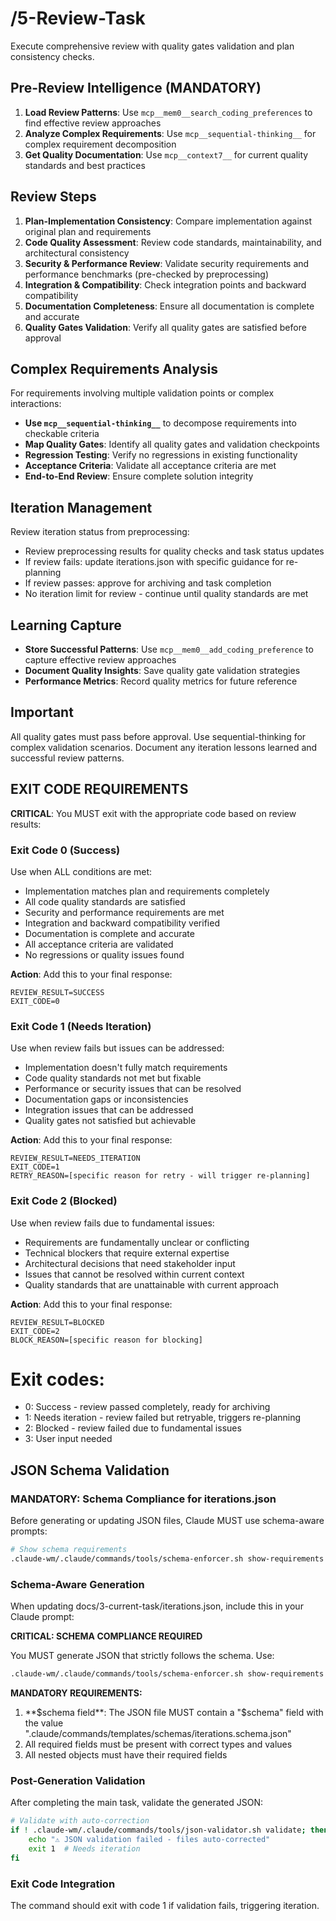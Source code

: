 # /5-Review-Task
Execute comprehensive review with quality gates validation and plan consistency checks.

## Pre-Review Intelligence (MANDATORY)
1. **Load Review Patterns**: Use `mcp__mem0__search_coding_preferences` to find effective review approaches
2. **Analyze Complex Requirements**: Use `mcp__sequential-thinking__` for complex requirement decomposition
3. **Get Quality Documentation**: Use `mcp__context7__` for current quality standards and best practices

## Review Steps
1. **Plan-Implementation Consistency**: Compare implementation against original plan and requirements
2. **Code Quality Assessment**: Review code standards, maintainability, and architectural consistency
3. **Security & Performance Review**: Validate security requirements and performance benchmarks (pre-checked by preprocessing)
4. **Integration & Compatibility**: Check integration points and backward compatibility
5. **Documentation Completeness**: Ensure all documentation is complete and accurate
6. **Quality Gates Validation**: Verify all quality gates are satisfied before approval

## Complex Requirements Analysis
For requirements involving multiple validation points or complex interactions:
- **Use `mcp__sequential-thinking__`** to decompose requirements into checkable criteria
- **Map Quality Gates**: Identify all quality gates and validation checkpoints
- **Regression Testing**: Verify no regressions in existing functionality
- **Acceptance Criteria**: Validate all acceptance criteria are met
- **End-to-End Review**: Ensure complete solution integrity

## Iteration Management
Review iteration status from preprocessing:
- Review preprocessing results for quality checks and task status updates
- If review fails: update iterations.json with specific guidance for re-planning
- If review passes: approve for archiving and task completion
- No iteration limit for review - continue until quality standards are met

## Learning Capture
- **Store Successful Patterns**: Use `mcp__mem0__add_coding_preference` to capture effective review approaches
- **Document Quality Insights**: Save quality gate validation strategies
- **Performance Metrics**: Record quality metrics for future reference

## Important
All quality gates must pass before approval. Use sequential-thinking for complex validation scenarios. Document any iteration lessons learned and successful review patterns.

## EXIT CODE REQUIREMENTS
**CRITICAL**: You MUST exit with the appropriate code based on review results:

### Exit Code 0 (Success)
Use when ALL conditions are met:
- Implementation matches plan and requirements completely
- All code quality standards are satisfied
- Security and performance requirements are met
- Integration and backward compatibility verified
- Documentation is complete and accurate
- All acceptance criteria are validated
- No regressions or quality issues found

**Action**: Add this to your final response:
```
REVIEW_RESULT=SUCCESS
EXIT_CODE=0
```

### Exit Code 1 (Needs Iteration)
Use when review fails but issues can be addressed:
- Implementation doesn't fully match requirements
- Code quality standards not met but fixable
- Performance or security issues that can be resolved
- Documentation gaps or inconsistencies
- Integration issues that can be addressed
- Quality gates not satisfied but achievable

**Action**: Add this to your final response:
```
REVIEW_RESULT=NEEDS_ITERATION
EXIT_CODE=1
RETRY_REASON=[specific reason for retry - will trigger re-planning]
```

### Exit Code 2 (Blocked)
Use when review fails due to fundamental issues:
- Requirements are fundamentally unclear or conflicting
- Technical blockers that require external expertise
- Architectural decisions that need stakeholder input
- Issues that cannot be resolved within current context
- Quality standards that are unattainable with current approach

**Action**: Add this to your final response:
```
REVIEW_RESULT=BLOCKED
EXIT_CODE=2
BLOCK_REASON=[specific reason for blocking]
```

# Exit codes:
- 0: Success - review passed completely, ready for archiving
- 1: Needs iteration - review failed but retryable, triggers re-planning
- 2: Blocked - review failed due to fundamental issues
- 3: User input needed
## JSON Schema Validation
<!-- JSON_SCHEMA_VALIDATION -->

### MANDATORY: Schema Compliance for iterations.json

Before generating or updating JSON files, Claude MUST use schema-aware prompts:

```bash
# Show schema requirements
.claude-wm/.claude/commands/tools/schema-enforcer.sh show-requirements iterations
```

### Schema-Aware Generation
When updating docs/3-current-task/iterations.json, include this in your Claude prompt:

**CRITICAL: SCHEMA COMPLIANCE REQUIRED**

You MUST generate JSON that strictly follows the schema. Use:
```bash
.claude-wm/.claude/commands/tools/schema-enforcer.sh show-requirements iterations
```

**MANDATORY REQUIREMENTS:**
1. **$schema field**: The JSON file MUST contain a "$schema" field with the value ".claude/commands/templates/schemas/iterations.schema.json"
2. All required fields must be present with correct types and values
3. All nested objects must have their required fields
### Post-Generation Validation
After completing the main task, validate the generated JSON:

```bash
# Validate with auto-correction
if ! .claude-wm/.claude/commands/tools/json-validator.sh validate; then
    echo "⚠ JSON validation failed - files auto-corrected"
    exit 1  # Needs iteration
fi
```

### Exit Code Integration
The command should exit with code 1 if validation fails, triggering iteration.

<!-- /JSON_SCHEMA_VALIDATION -->
